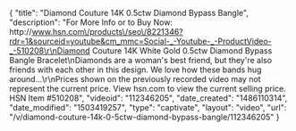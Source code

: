 {
    "title": "Diamond Couture 14K  0.5ctw Diamond Bypass Bangle",
    "description": "For More Info or to Buy Now: http:\/\/www.hsn.com\/products\/seo\/8221346?rdr=1&sourceid=youtube&cm_mmc=Social-_-Youtube-_-ProductVideo-_-510208\r\nDiamond Couture 14K White Gold 0.5ctw Diamond Bypass Bangle Bracelet\nDiamonds are a woman's best friend, but they're also friends with each other in this design. We love how these bands hug around...\r\nPrices shown on the previously recorded video may not represent the current price.  View hsn.com to view the current selling price. HSN Item #510208",
    "videoid": "112346205",
    "date_created": "1486110314",
    "date_modified": "1503419257",
    "type": "captivate",
    "layout": "video",
    "url": "\/v\/diamond-couture-14k-0-5ctw-diamond-bypass-bangle\/112346205"
}